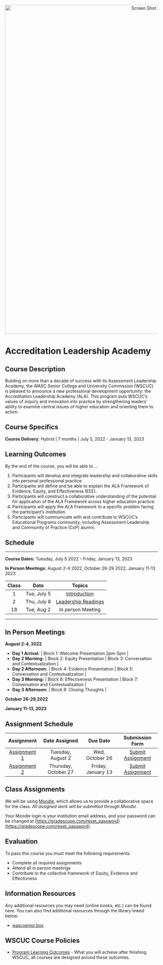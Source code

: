 <p align="center">
  <a href="https://www.wscuc.org/educational-programs/accreditation-leadership-academy/">
    <img width="1079" alt="Screen Shot 2022-06-16 at 3 40 03 PM" src="https://user-images.githubusercontent.com/108366364/176271404-3af2d922-0335-4398-83c7-d762bdd4ce82.png">

  </a>
</p>

# Accreditation Leadership Academy


## Course Description

Building on more than a decade of success with its Assessment Leadership Academy, the WASC Senior College and University Commission (WSCUC) is pleased to announce a new professional development opportunity: the Accreditation Leadership Academy (ALA). This program puts WSCUC’s values of inquiry and innovation into practice by strengthening leaders’ ability to examine central issues of higher education and orienting them to action.


## Course Specifics

**Course Delivery**: Hybrid | 7 months | July 5, 2022 - January 13, 2023


## Learning Outcomes


By the end of the course, you will be able to ...

1.	Participants will develop and integrate leadership and collaborative skills into personal professional practice.
2.	Participants will define and be able to explain the ALA Framework of Evidence, Equity, and Effectiveness (EEE).
3.	Participants will construct a collaborative understanding of the potential for application of the ALA Framework across higher education practice. 
4.	Participants will apply the ALA Framework to a specific problem facing the participant’s institution.
5.	Participants will communicate with and contribute to WSCUC’s Educational Programs community, including Assessment Leadership and Community of Practice (CoP) alumni.




## Schedule

---


**Course Dates:** Tuesday, July 5 2022 – Friday, January 13, 2023 

**In Person Meetings:** August 2-4 2022, October 26-29 2022, January 11-13 2023

| Class |          Date          |                 Topics                  |
|:-----:|:----------------------:|:---------------------------------------:|
|  1 |  Tue, July 5         | [Introduction] |  
|  2 |  Thu, July 8         | [Leadership Readings] |
| 18 |  Tue, Aug 2       | In person Meeting |


---



[Introduction]: Lessons/Lesson1.md
[Leadership Readings]: Lessons/Lesson2.md
[Lesson 3]: Lessons/Lesson3.md
[Lesson 4]: Lessons/Lesson4.md
[Lesson 5]: Lessons/Lesson5.md
[Lesson 6]: Lessons/Lesson6.md
[Lesson 7]: Lessons/Lesson7.md
[Lesson 8]: Lessons/Lesson8.md
[Lesson 9]: Lessons/Lesson9.md
[Lesson 10]: Lessons/Lesson10.md
[Lesson 11]: Lessons/Lesson11.md
[Lesson 12]: Lessons/Lesson12.md
[Lesson 13]: Lessons/Lesson13.md
[Lesson 14]: Lessons/Lesson14.md
[Lesson 15]: Lessons/Lesson14.md
[Lesson 16]: Lessons/Lesson14.md
[Lesson 17]: Lessons/Lesson14.md
[Lesson 18]: Lessons/Lesson14.md
[Lesson 19]: Lessons/Lesson14.md
[Lesson 20]: Lessons/Lesson14.md


## In Person Meetings
**August 2-4, 2022**

- **Day 1 Arrival:**  | Block 1: Welcome Presentation  2pm-5pm |
- **Day 2 Morning:** | Block 2: Equity Presentation | Block 3: Conversation and Contextualization |
- **Day 2 Afternoon:** | Block 4: Evidence Presentation   | Block 5: Conversation and Contextualization |
- **Day 3 Morning:** | Block 6: Effectiveness Presentation   | Block 7: Conversation and Contextualization |
- **Day 3 Afternoon:** | Block 8: Closing Thoughts |

**October 26-29,2022**

**January 11-13, 2023**


## Assignment Schedule 


|                        Assignment                         | Date Assigned |   Due Date   |            Submission Form           |
|:---------------------------------------------------------:|:-------------:|:------------:|:------------------------------------:|
| [Assignment 1](makeschool.com)                      |  Tuesday, August 2  |  Wed, October 26 | [Submit Assignment](makeschool.com)  |
| [Assignment 2](makeschool.com)                      |  Thursday, October 27   |  Friday, January 13  | [Submit Assignment](makeschool.com)  |


## Class Assignments

We will be using [Moodle](https://wscuc.moodlecloud.com/), which allows us to provide a collaborative space for the class. *All assigned work will be submitted through Moodle.*


Your Moodle login is your institution email address, and your password can be changed at [https://gradescope.com/reset_password](https://gradescope.com/reset_password). 


## Evaluation


To pass this course you must meet the following requirements:

- Complete all required assignments 
- Attend all in person meetings
- Contribute to the collective framework of Equity, Evidence and Effectivness

##  Information Resources

Any additional resources you may need (online books, etc.) can be found here. You can also find additional resources through the library linked below:

- [wascsenior.box](https://wascsenior.box.com/s/7chkbdsrvgqcqpgyccucsh8ipoc9mz7x)



## WSCUC Course Policies

- [Program Learning Outcomes](https://make.sc/program-learning-outcomes) - What you will achieve after finishing WSCUC, all courses are designed around these outcomes.

